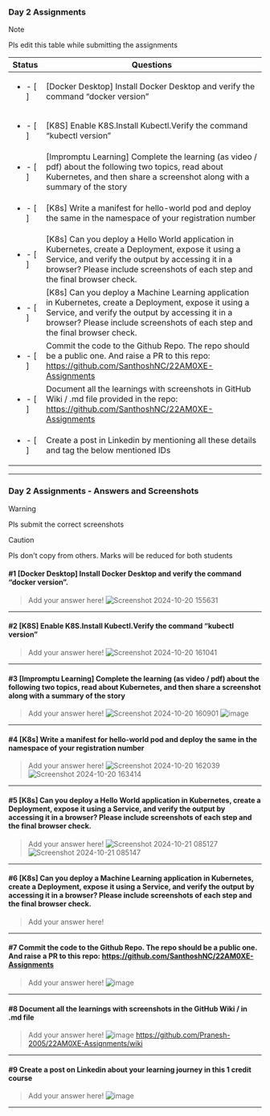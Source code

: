 ### Day 2 Assignments

> [!NOTE]
> Pls edit this table while submitting the assignments

| Status         | Questions     | 
|----------------|---------------|
| <ul><li>- [ ] </li></ul> | [Docker Desktop] Install Docker Desktop and verify the command “docker version” |
| <ul><li>- [ ] </li></ul> | [K8S] Enable K8S.Install Kubectl.Verify the command “kubectl version” |
| <ul><li>- [ ] </li></ul> | [Impromptu Learning] Complete the learning (as video / pdf) about the following two topics, read about Kubernetes, and then share a screenshot along with a summary of the story |
| <ul><li>- [ ] </li></ul> | [K8s] Write a manifest for hello-world pod and deploy the same in the namespace of your registration number |
| <ul><li>- [ ] </li></ul> | [K8s] Can you deploy a Hello World application in Kubernetes, create a Deployment, expose it using a Service, and verify the output by accessing it in a browser? Please include screenshots of each step and the final browser check. |
| <ul><li>- [ ] </li></ul> | [K8s] Can you deploy a Machine Learning application in Kubernetes, create a Deployment, expose it using a Service, and verify the output by accessing it in a browser? Please include screenshots of each step and the final browser check.  |
| <ul><li>- [ ] </li></ul> | Commit the code to the Github Repo. The repo should be a public one. And raise a PR to this repo: https://github.com/SanthoshNC/22AM0XE-Assignments |
| <ul><li>- [ ] </li></ul> | Document all the learnings with screenshots in GitHub Wiki / .md file provided in the repo: https://github.com/SanthoshNC/22AM0XE-Assignments |
| <ul><li>- [ ] </li></ul> | Create a post in Linkedin by mentioning all these details and tag the below mentioned IDs |

***

### Day 2 Assignments - Answers and Screenshots

> [!WARNING]
> Pls submit the correct screenshots

> [!CAUTION]
> Pls don't copy from others. Marks will be reduced for both students

#### #1 [Docker Desktop] Install Docker Desktop and verify the command “docker version”.
> Add your answer here!
![Screenshot 2024-10-20 155631](https://github.com/user-attachments/assets/08581f27-5395-4980-a297-0e73e0099853)

***

#### #2 [K8S] Enable K8S.Install Kubectl.Verify the command “kubectl version”
> Add your answer here!
![Screenshot 2024-10-20 161041](https://github.com/user-attachments/assets/f12e55c7-e757-416e-84dc-237d9a547cf8)


***

#### #3 [Impromptu Learning] Complete the learning (as video / pdf) about the following two topics, read about Kubernetes, and then share a screenshot along with a summary of the story
> Add your answer here!
![Screenshot 2024-10-20 160901](https://github.com/user-attachments/assets/4b9fcaa9-46a8-4ab7-9d6b-7051c0e20e84)
![image](https://github.com/user-attachments/assets/581daffc-fddf-4003-8fe1-37ccc4f926f1)

***

#### #4 [K8s] Write a manifest for hello-world pod and deploy the same in the namespace of your registration number
> Add your answer here!
![Screenshot 2024-10-20 162039](https://github.com/user-attachments/assets/3410946a-90f5-4f24-81bb-d6385766445d)
![Screenshot 2024-10-20 163414](https://github.com/user-attachments/assets/40f4d163-4ed8-41b2-af4f-4aaca9ad4494)

***

#### #5 [K8s] Can you deploy a Hello World application in Kubernetes, create a Deployment, expose it using a Service, and verify the output by accessing it in a browser? Please include screenshots of each step and the final browser check.
> Add your answer here!
![Screenshot 2024-10-21 085127](https://github.com/user-attachments/assets/b0b6f287-fe59-49bd-ba8c-1b9faebde5a1)
![Screenshot 2024-10-21 085147](https://github.com/user-attachments/assets/ea76aaf7-6546-40ef-ba34-7b87e69b851b)

***

#### #6 [K8s] Can you deploy a Machine Learning application in Kubernetes, create a Deployment, expose it using a Service, and verify the output by accessing it in a browser? Please include screenshots of each step and the final browser check.
> Add your answer here!

***

#### #7 Commit the code to the Github Repo. The repo should be a public one. And raise a PR to this repo: https://github.com/SanthoshNC/22AM0XE-Assignments
> Add your answer here!
![image](https://github.com/user-attachments/assets/93aa18c5-378d-40b8-90b6-09cc7eadc1d1)

***

#### #8 Document all the learnings with screenshots in the GitHub Wiki / in .md file
> Add your answer here!
![image](https://github.com/user-attachments/assets/411ba79a-352b-4f40-b760-176b0372ccbf)
https://github.com/Pranesh-2005/22AM0XE-Assignments/wiki
***

#### #9 Create a post on Linkedin about your learning journey in this 1 credit course
> Add your answer here!
![image](https://github.com/user-attachments/assets/81d4ca76-9194-41ff-843d-ed854c657533)

***
